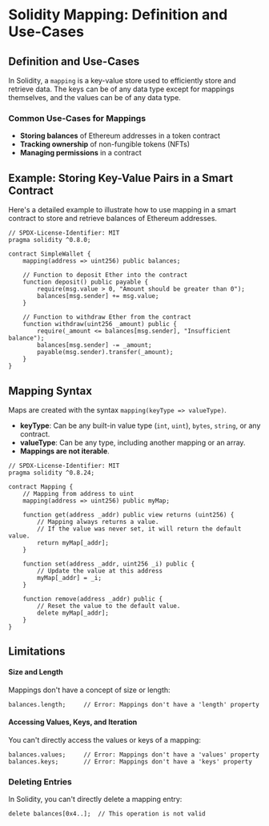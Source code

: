 # Solidity Mapping: Definition and Use-Cases

## Definition and Use-Cases

In Solidity, a `mapping` is a key-value store used to efficiently store and retrieve data. The keys can be of any data type except for mappings themselves, and the values can be of any data type. 

### Common Use-Cases for Mappings

- **Storing balances** of Ethereum addresses in a token contract
- **Tracking ownership** of non-fungible tokens (NFTs)
- **Managing permissions** in a contract

## Example: Storing Key-Value Pairs in a Smart Contract

Here's a detailed example to illustrate how to use mapping in a smart contract to store and retrieve balances of Ethereum addresses.

```solidity
// SPDX-License-Identifier: MIT
pragma solidity ^0.8.0;

contract SimpleWallet {
    mapping(address => uint256) public balances;

    // Function to deposit Ether into the contract
    function deposit() public payable {
        require(msg.value > 0, "Amount should be greater than 0");
        balances[msg.sender] += msg.value;
    }

    // Function to withdraw Ether from the contract
    function withdraw(uint256 _amount) public {
        require(_amount <= balances[msg.sender], "Insufficient balance");
        balances[msg.sender] -= _amount;
        payable(msg.sender).transfer(_amount);
    }
}
```

## Mapping Syntax

Maps are created with the syntax `mapping(keyType => valueType)`.

- **keyType**: Can be any built-in value type (`int`, `uint`), `bytes`, `string`, or any contract.
- **valueType**: Can be any type, including another mapping or an array.
- **Mappings are not iterable**.

```solidity
// SPDX-License-Identifier: MIT
pragma solidity ^0.8.24;

contract Mapping {
    // Mapping from address to uint
    mapping(address => uint256) public myMap;

    function get(address _addr) public view returns (uint256) {
        // Mapping always returns a value.
        // If the value was never set, it will return the default value.
        return myMap[_addr];
    }

    function set(address _addr, uint256 _i) public {
        // Update the value at this address
        myMap[_addr] = _i;
    }

    function remove(address _addr) public {
        // Reset the value to the default value.
        delete myMap[_addr];
    }
}
```

## Limitations

#### Size and Length

Mappings don't have a concept of size or length:

```solidity
balances.length;     // Error: Mappings don't have a 'length' property
```

#### Accessing Values, Keys, and Iteration

You can't directly access the values or keys of a mapping:

```solidity
balances.values;     // Error: Mappings don't have a 'values' property
balances.keys;       // Error: Mappings don't have a 'keys' property
```

### Deleting Entries

In Solidity, you can't directly delete a mapping entry:

```solidity
delete balances[0x4..];  // This operation is not valid
```
